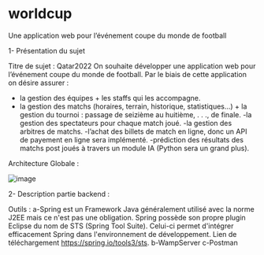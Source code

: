# worldcup
Une application web pour l’événement coupe du monde de football

1- Présentation du sujet

Titre de sujet : Qatar2022
On souhaite développer une application web pour l’événement coupe du monde de football. Par le biais de
cette application on désire assurer :
- la gestion des équipes + les staffs qui les accompagne.
- la gestion des matchs (horaires, terrain, historique, statistiques...) + la gestion du tournoi : passage de seizième au
huitième, . . ., de finale.
-la gestion des spectateurs pour chaque match joué.
-la gestion des arbitres de matchs.
-l’achat des billets de match en ligne, donc un API de payement en ligne sera implémenté.
-prédiction des résultats des matchs post joués à travers un module IA (Python sera un grand plus).


Architecture Globale :

![image](https://user-images.githubusercontent.com/100053037/162602496-c52f6f84-2f1c-4f9a-a8e6-60b431774a1b.png)


2- Description partie backend :

Outils :
a-Spring est un Framework Java généralement utilisé avec la norme J2EE mais ce n'est pas une obligation. Spring
possède son propre plugin Eclipse du nom de STS (Spring Tool Suite). Celui-ci permet d'intégrer efficacement Spring
dans l'environnement de développement. Lien de téléchargement https://spring.io/tools3/sts.
b-WampServer
c-Postman

